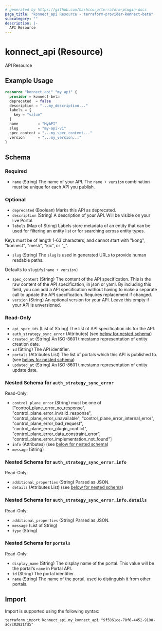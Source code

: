 ```yaml
---
# generated by https://github.com/hashicorp/terraform-plugin-docs
page_title: "konnect_api Resource - terraform-provider-konnect-beta"
subcategory: ""
description: |-
  API Resource
---
```


# konnect_api (Resource)

API Resource

## Example Usage

```terraform
resource "konnect_api" "my_api" {
  provider = konnect-beta
  deprecated  = false
  description = "...my_description..."
  labels = {
    key = "value"
  }
  name         = "MyAPI"
  slug         = "my-api-v1"
  spec_content = "...my_spec_content..."
  version      = "...my_version..."
}
```

<!-- schema generated by tfplugindocs -->
## Schema

### Required

- `name` (String) The name of your API. The `name + version` combination must be unique for each API you publish.

### Optional

- `deprecated` (Boolean) Marks this API as deprecated.
- `description` (String) A description of your API. Will be visible on your live Portal.
- `labels` (Map of String) Labels store metadata of an entity that can be used for filtering an entity list or for searching across entity types. 

Keys must be of length 1-63 characters, and cannot start with "kong", "konnect", "mesh", "kic", or "_".
- `slug` (String) The `slug` is used in generated URLs to provide human readable paths.

Defaults to `slugify(name + version)`
- `spec_content` (String) The content of the API specification. This is the raw content of the API specification, in json or yaml. By including this field, you can add a API specification without having to make a separate call to update the API specification. Requires replacement if changed.
- `version` (String) An optional version for your API. Leave this empty if your API is unversioned.

### Read-Only

- `api_spec_ids` (List of String) The list of API specification ids for the API.
- `auth_strategy_sync_error` (Attributes) (see [below for nested schema](#nestedatt--auth_strategy_sync_error))
- `created_at` (String) An ISO-8601 timestamp representation of entity creation date.
- `id` (String) The API identifier.
- `portals` (Attributes List) The list of portals which this API is published to. (see [below for nested schema](#nestedatt--portals))
- `updated_at` (String) An ISO-8601 timestamp representation of entity update date.

<a id="nestedatt--auth_strategy_sync_error"></a>
### Nested Schema for `auth_strategy_sync_error`

Read-Only:

- `control_plane_error` (String) must be one of ["control_plane_error_no_response", "control_plane_error_invalid_response", "control_plane_error_unavailable", "control_plane_error_internal_error", "control_plane_error_bad_request", "control_plane_error_plugin_conflict", "control_plane_error_data_constraint_error", "control_plane_error_implementation_not_found"]
- `info` (Attributes) (see [below for nested schema](#nestedatt--auth_strategy_sync_error--info))
- `message` (String)

<a id="nestedatt--auth_strategy_sync_error--info"></a>
### Nested Schema for `auth_strategy_sync_error.info`

Read-Only:

- `additional_properties` (String) Parsed as JSON.
- `details` (Attributes List) (see [below for nested schema](#nestedatt--auth_strategy_sync_error--info--details))

<a id="nestedatt--auth_strategy_sync_error--info--details"></a>
### Nested Schema for `auth_strategy_sync_error.info.details`

Read-Only:

- `additional_properties` (String) Parsed as JSON.
- `message` (List of String)
- `type` (String)




<a id="nestedatt--portals"></a>
### Nested Schema for `portals`

Read-Only:

- `display_name` (String) The display name of the portal. This value will be the portal's `name` in Portal API.
- `id` (String) The portal identifier.
- `name` (String) The name of the portal, used to distinguish it from other portals.

## Import

Import is supported using the following syntax:

```shell
terraform import konnect_api.my_konnect_api "9f5061ce-78f6-4452-9108-ad7c02821fd5"
```
